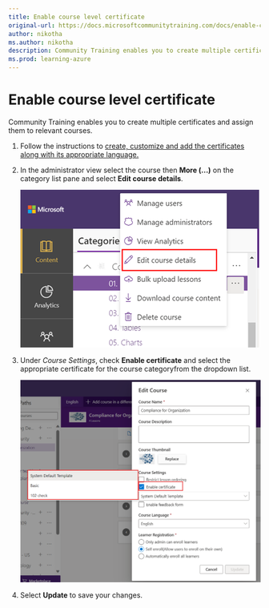 ```yaml
---
title: Enable course level certificate 
original-url: https://docs.microsoftcommunitytraining.com/docs/enable-course-level-certificate
author: nikotha
ms.author: nikotha
description: Community Training enables you to create multiple certificates and assign them to the relevant courses.
ms.prod: learning-azure
---
```


# Enable course level certificate

Community Training enables you to create multiple certificates and assign them to relevant courses.

1. Follow the instructions to [create, customize and add the certificates along with its appropriate language.](../settings/customize-the-certificate-template.md)
1. In the administrator view select the course then **More (...)** on the category list pane and select **Edit course details**.

    ![Create, customize and add the certificates](../media/image%28382%29.png)

1. Under *Course Settings*, check **Enable certificate** and select the appropriate certificate for the course categoryfrom the dropdown list.

    ![select certificate ](../media/select%20certificate%20.png)

1. Select **Update** to save your changes.
